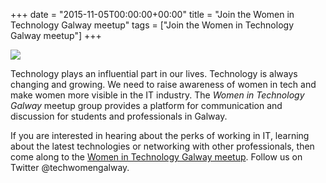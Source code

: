 +++
date = "2015-11-05T00:00:00+00:00"
title = "Join the Women in Technology Galway meetup"
tags = ["Join the Women in Technology Galway meetup"]
+++

<img src="/img/cover.jpg" style="display: block; margin: 0 auto;">

Technology plays an influential part in our lives. Technology is always changing and growing. We need to raise awareness of women in tech and make women more visible in the IT industry. The <i>Women in Technology Galway</i> meetup group provides a platform for communication and discussion for students and professionals in Galway.


If you are interested in hearing about the perks of working in IT, learning about the latest technologies or networking with other professionals, then come along to the [Women in Technology Galway meetup](http://www.meetup.com/Women-In-Technology-Galway/). Follow us on Twitter @techwomengalway.
